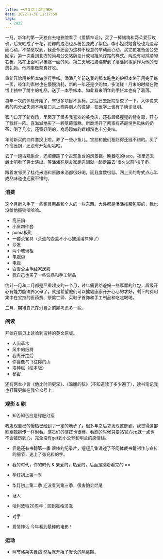 ```yaml
---
title: 一月复盘｜虎年快乐
date: 2022-1-31 11:17:59
tags:
  - 2022
---
```


一月，新年的第一天独自去电影院看了《爱情神话》，买了一捧腊梅和两朵爱莎玫瑰。后来晒成了干花，花瓣的边沿也从粉色变成了紫色。李小姐说她曾经也为速写而心动，不禁感叹到，我至今还会为这种不经意的举动而心动。买完花准备坐公交回家。第一次看到北方的简易公交站牌设计成可挡风踩踏的样式。两边有可踩踏的铁板，站在上面可以抵挡一面的风。第二天我把腊梅带到了潘潘同事家作为他的暖房礼物。他同事做菜真好吃。

重新开始用护照本做旅行手帐。潘潘几年前送我的那本驼色的护照本终于用完了每一页，经年的素材也在慢慢消耗，新的一年还是少购物，多消耗！月末的时候在微博上抽中了博主的礼品，送了一本手帐本。如此看来明年的手帐本也有了着落。

每年一次的体检开始了，有很多项目不达标，之后还去医院复查了一下。大体说来我的内分泌失调不再是口头上糊弄别人的说辞，在医学上也有了确诊证明。

家门口开了新商场，里面开了很多我喜欢的美食店，还有超级猩猩的健身房，开心了我好一阵。喜滋滋地买了一颗草莓蛋糕。新商场开了两家有茶颜悦色风味的奶茶，喝了几次，还蛮好喝的，商场现做的螺蛳粉也十分美味。

年前新买的四件套换上啦，养了一些小鱼儿，宝拉和他们相处得还挺不错的。买了个高压锅，还没有开始用哈哈。

去了一趟古观象台，还顺便跑了个古观象台的风景戳。晚餐吃的taco，夜里还去爵士吧看了爵士演出。等潘潘在朋友家跑完团就一起走路去“很久以前”撸了串。

跟着友邻买了桂花米酒和原酿米酒都很好喝，而且度数很低。网上买的粤式点心半成品味道也还蛮不错的。

### 消费

这个月新入手了一些家具用品和个人的一些东西。大件都是潘潘掏腰包买的，我也没给他报销哈哈哈。

- 高压锅
- 小床四件套
- puma板鞋
- 一套茶餐具（茶壶的壶盖不小心被潘潘摔碎了）
- 沙发
- 两个玻璃柜
- 电视柜
- 电视
- 白雪公主毛绒家居服
- 我自己也买了一些饰品和手工制品

估计一月和二月都是严重超支的一个月，过年需要给爸妈一些厚厚的红包，超级开心有能力能赡养父母了。就是希望他们可以健健康康开开心心的才好。剩下的费用集中在宝拉的医药费、祭奠亡师、买鞋子首饰和手工制品和吃吃喝喝。

二月，期待自己在消费之前能考虑多一些。

### 阅读

开始在扇贝上读哈利波特的英文原版。

- 人间草木
- 风中的纸屑
- 我离开之后
- 你当像鸟飞往你的山
- 洛神赋（绘本版）
- 秘密

还有两本小言《他比时间更深》、《温暖的弦》（不知道读了多少遍了），读书笔记我也打算更新在我公众号上。

### 观影 & 剧

- 知否知否应是绿肥红瘦

我发现自己的慢热已经到了一定的地步了。很多年之后才发现这部剧，我觉得这部剧跟甄嬛传一样耐看。演员们的演技也很棒。看剧的时候只要站官方cp就一点也不会被伤到心，完全没有get到小公爷和明兰的感情线。

- 但是还有书籍第一季
很棒的纪录片，短短几集讲述了不同体裁书籍制作与宣传的细节，迷上了张充和的字。

- 我的时代，你的时代 & 亲爱的，热爱的，后面是跳着看完的 ==
- 华灯初上第一季
- 华灯初上第二季
还没看到第三季，很害怕会烂尾

- 证人
- 哈利波特20周年：回到霍格沃滋
- 对手
- 爱情神话
今年看到最棒的电影！

### 运动

- 两节格莱美舞蹈
然后就开始了漫长的隔离期。





